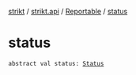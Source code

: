 [strikt](../../index.md) / [strikt.api](../index.md) / [Reportable](index.md) / [status](./status.md)

# status

`abstract val status: `[`Status`](../-status/index.md)